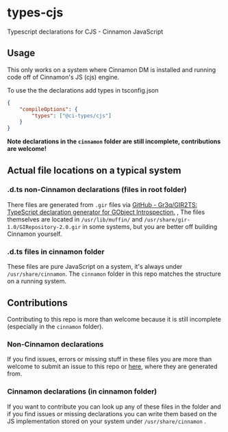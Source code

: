 # types-cjs

Typescript declarations for CJS - Cinnamon JavaScript 

## Usage

This only works on a system where Cinnamon DM is installed and running code off of Cinnamon's JS (cjs) engine.

To use the the declarations add types in tsconfig.json

```json
{
    "compileOptions": {
        "types": ["@ci-types/cjs"]
    }
}
```

**Note declarations in the `cinnamon` folder are still incomplete, contributions are welcome!**

## Actual file locations on a typical system

### .d.ts non-Cinnamon declarations (files in root folder)

There files are generated from `.gir` files via [GitHub - Gr3q/GIR2TS: TypeScript declaration generator for GObject Introspection.](https://github.com/Gr3q/GIR2TS) , The files themselves are located in `/usr/lib/muffin/` and `/usr/share/gir-1.0/GIRepository-2.0.gir` in some systems, but you are better off building Cinnamon yourself.

### .d.ts files in cinnamon folder

These files are pure JavaScript on a system, it's always under `/usr/share/cinnamon`. The `cinnamon` folder in this repo matches the structure on a running system.

## Contributions

Contributing to this repo is more than welcome because it is still incomplete (especially in the `cinnamon` folder).

### Non-Cinnamon declarations

If you find issues, errors or missing stuff in these files you are more than welcome to submit an issue to this repo or [here](https://github.com/Gr3q/GIR2TS), where they are generated from.

### Cinnamon declarations (in cinnamon folder)

If you want to contribute you can look up any of these files in the folder and if you find issues or missing declarations you can write them based on the JS implementation stored on your system under `/usr/share/cinnamon` .